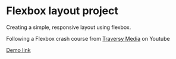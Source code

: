 # Flexbox layout project

Creating a simple, responsive layout using flexbox.

Following a Flexbox crash course from [Traversy Media](https://www.youtube.com/watch?v=3YW65K6LcIA) on Youtube

[Demo link](https://flexbox-layout-project.vercel.app/)
